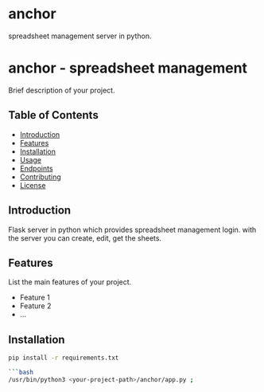 # anchor
spreadsheet management server in python.

# anchor - spreadsheet management

Brief description of your project.

## Table of Contents

- [Introduction](#introduction)
- [Features](#features)
- [Installation](#installation)
- [Usage](#usage)
- [Endpoints](#endpoints)
- [Contributing](#contributing)
- [License](#license)

## Introduction

Flask server in python which provides spreadsheet management login. with the server you can create, edit, get the sheets.

## Features

List the main features of your project.

- Feature 1
- Feature 2
- ...

## Installation

```bash
pip install -r requirements.txt

```bash
/usr/bin/python3 <your-project-path>/anchor/app.py ;
